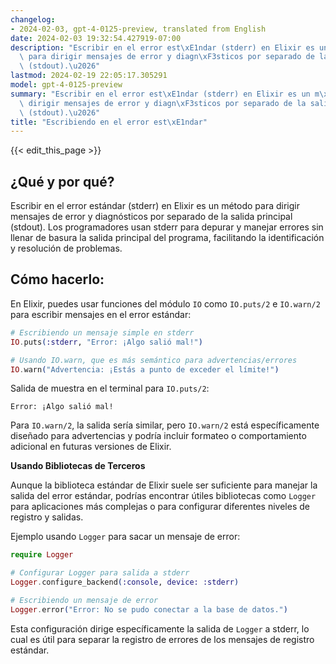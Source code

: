 ```yaml
---
changelog:
- 2024-02-03, gpt-4-0125-preview, translated from English
date: 2024-02-03 19:32:54.427919-07:00
description: "Escribir en el error est\xE1ndar (stderr) en Elixir es un m\xE9todo\
  \ para dirigir mensajes de error y diagn\xF3sticos por separado de la salida principal\
  \ (stdout).\u2026"
lastmod: 2024-02-19 22:05:17.305291
model: gpt-4-0125-preview
summary: "Escribir en el error est\xE1ndar (stderr) en Elixir es un m\xE9todo para\
  \ dirigir mensajes de error y diagn\xF3sticos por separado de la salida principal\
  \ (stdout).\u2026"
title: "Escribiendo en el error est\xE1ndar"
---
```


{{< edit_this_page >}}

## ¿Qué y por qué?

Escribir en el error estándar (stderr) en Elixir es un método para dirigir mensajes de error y diagnósticos por separado de la salida principal (stdout). Los programadores usan stderr para depurar y manejar errores sin llenar de basura la salida principal del programa, facilitando la identificación y resolución de problemas.

## Cómo hacerlo:

En Elixir, puedes usar funciones del módulo `IO` como `IO.puts/2` e `IO.warn/2` para escribir mensajes en el error estándar:

```elixir
# Escribiendo un mensaje simple en stderr
IO.puts(:stderr, "Error: ¡Algo salió mal!")

# Usando IO.warn, que es más semántico para advertencias/errores
IO.warn("Advertencia: ¡Estás a punto de exceder el límite!")
```

Salida de muestra en el terminal para `IO.puts/2`:
```
Error: ¡Algo salió mal!
```

Para `IO.warn/2`, la salida sería similar, pero `IO.warn/2` está específicamente diseñado para advertencias y podría incluir formateo o comportamiento adicional en futuras versiones de Elixir.

**Usando Bibliotecas de Terceros**

Aunque la biblioteca estándar de Elixir suele ser suficiente para manejar la salida del error estándar, podrías encontrar útiles bibliotecas como `Logger` para aplicaciones más complejas o para configurar diferentes niveles de registro y salidas.

Ejemplo usando `Logger` para sacar un mensaje de error:

```elixir
require Logger

# Configurar Logger para salida a stderr
Logger.configure_backend(:console, device: :stderr)

# Escribiendo un mensaje de error
Logger.error("Error: No se pudo conectar a la base de datos.")
```

Esta configuración dirige específicamente la salida de `Logger` a stderr, lo cual es útil para separar la registro de errores de los mensajes de registro estándar.
